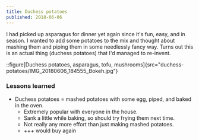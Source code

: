 ```yaml
---
title: Duchess potatoes
published: 2018-06-06
---
```


I had picked up asparagus for dinner yet again since it's fun, easy, and in season.
I wanted to add some potatoes to the mix and thought about mashing them and piping them in some needlessly fancy way.
Turns out this is an actual thing (duchess potatoes) that I'd managed to re-invent.

::figure[Duchess potatoes, asparagus, tofu, mushrooms]{src="duchess-potatoes/IMG_20180606_184555_Bokeh.jpg"}

### Lessons learned

- Duchess potatoes = mashed potatoes with some egg, piped, and baked in the oven.
  - Extremely popular with everyone in the house.
  - Sank a little while baking, so should try frying them next time.
  - Not really any more effort than just making mashed potatoes.
  - +++ would buy again
